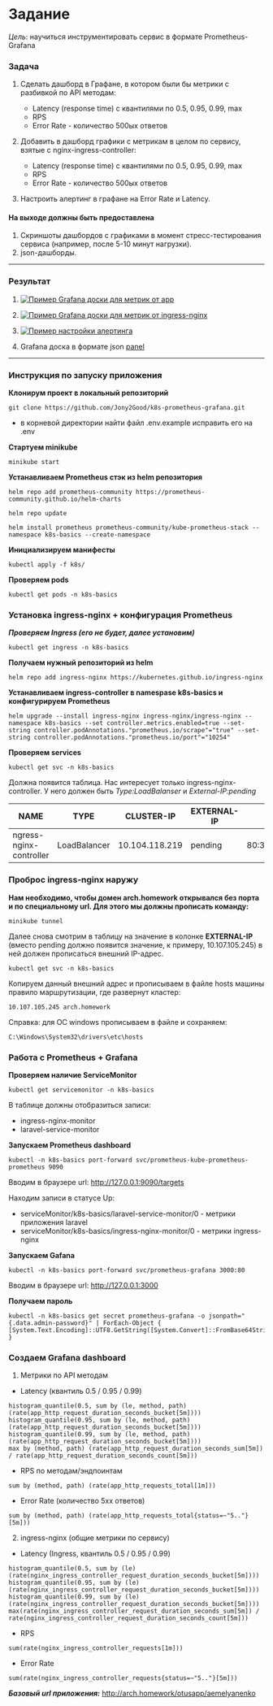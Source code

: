 # Задание
*Цель*: научиться инструментировать сервис в формате Prometheus-Grafana

### Задача

1. Сделать дашборд в Графане, в котором были бы метрики с разбивкой по API методам:
   - Latency (response time) с квантилями по 0.5, 0.95, 0.99, max
   - RPS
   - Error Rate - количество 500ых ответов

2. Добавить в дашборд графики с метрикам в целом по сервису, взятые с nginx-ingress-controller:
   - Latency (response time) с квантилями по 0.5, 0.95, 0.99, max
   - RPS
   - Error Rate - количество 500ых ответов

3. Настроить алертинг в графане на Error Rate и Latency.

#### На выходе должны быть предоставлена

1. Cкриншоты дашбордов с графиками в момент стресс-тестирования сервиса (например, после 5-10 минут нагрузки).
2. json-дашборды.

------------

### Результат
1. [![Пример Grafana доски для метрик от app](https://github.com/Jony2Good/assets/blob/main/laravel-grafana.png "Пример доски для метрики от Laravel")](https://github.com/Jony2Good/assets/blob/main/laravel-grafana.png "Пример доски для метрики от Laravel")

2. [![Пример Grafana доски для метрик от ingress-nginx](https://github.com/Jony2Good/assets/blob/main/nginx-ingress-grafana.png "Пример Grafana доски для ingress-nginx")](https://github.com/Jony2Good/assets/blob/main/nginx-ingress-grafana.png "Пример Grafana доски для ingress-nginx")

3. [![Пример настройки алертинга](https://github.com/Jony2Good/assets/blob/main/grafana-alerting.png "Пример настройки алертинга")](https://github.com/Jony2Good/assets/blob/main/grafana-alerting.png "Пример настройки алертинга")

4. Grafana доска в формате json [panel][1]
------------
### Инструкция по запуску приложения

**Клонирум проект в локальный репозиторий**

 ```
 git clone https://github.com/Jony2Good/k8s-prometheus-grafana.git
```
- в корневой директории найти файл .env.example исправить его на .env

**Стартуем minikube**

```
minikube start
```

**Устанавливаем Prometheus стэк из helm репозитория**

```
helm repo add prometheus-community https://prometheus-community.github.io/helm-charts
```

```
helm repo update
```

```
helm install prometheus prometheus-community/kube-prometheus-stack --namespace k8s-basics --create-namespace
```

**Инициализируем манифесты**

```
kubectl apply -f k8s/
```

**Проверяем pods**

```
kubectl get pods -n k8s-basics
```

### Установка ingress-nginx + конфигурация Prometheus

***Проверяем Ingress (его не будет, далее установим)***

```
kubectl get ingress -n k8s-basics
```

**Получаем нужный репозиторий из helm**

```
helm repo add ingress-nginx https://kubernetes.github.io/ingress-nginx
```

**Устанавливаем ingress-controller в namespase k8s-basics и конфигурируем Prometheus**

```
helm upgrade --install ingress-nginx ingress-nginx/ingress-nginx --namespace k8s-basics --set controller.metrics.enabled=true --set-string controller.podAnnotations."prometheus.io/scrape"="true" --set-string controller.podAnnotations."prometheus.io/port"="10254"
```

**Проверяем services**

```
kubectl get svc -n k8s-basics
```

Должна появится таблица. Нас интересует только ingress-nginx-controller. У него должен быть *Type:LoadBalanser* и *External-IP:pending*

| NAME                    | TYPE         | CLUSTER-IP     | EXTERNAL-IP    | PORT(S)                    | AGE |
| ----------------------- | ------------ | -------------- | -------------- | -------------------------- | --- |
| ngress-nginx-controller | LoadBalancer | 10.104.118.219 |  pending  | 80:31047/TCP,443:31617/TCP | 95m |


### Проброс ingress-nginx наружу 

**Нам необходимо, чтобы домен arch.homework открывался без порта и по специальному url. Для этого мы должны прописать команду:**

```
minikube tunnel
```

Далее снова смотрим в таблицу на значение в колонке **EXTERNAL-IP** (вместо pending должно появится значение, к примеру, 10.107.105.245) в ней должен прописаться внешний IP-адрес.

```
kubectl get svc -n k8s-basics
```

Копируем данный внешний адрес и прописываем в файле hosts машины правило маршрутизации, где развернут кластер:

```
10.107.105.245 arch.homework
```
Справка: для ОС windows прописываем в файле и сохраняем:
```
C:\Windows\System32\drivers\etc\hosts
```

### Работа с Prometheus + Grafana

**Проверяем наличие ServiceMonitor**

```
kubectl get servicemonitor -n k8s-basics
```

В таблице должны отобразиться записи:
  - ingress-nginx-monitor
  - laravel-service-monitor

**Запускаем Prometheus dashboard**

```
kubectl -n k8s-basics port-forward svc/prometheus-kube-prometheus-prometheus 9090
```

Вводим в браузере url: http://127.0.0.1:9090/targets

Находим записи в статусе Up:
  - serviceMonitor/k8s-basics/laravel-service-monitor/0 - метрики приложения laravel
  - serviceMonitor/k8s-basics/ingress-nginx-monitor/0 - метрики ingress-nginx


**Запускаем Gafana**

```
kubectl -n k8s-basics port-forward svc/prometheus-grafana 3000:80
```

Вводим в браузере url: http://127.0.0.1:3000


**Получаем пароль**

```
kubectl -n k8s-basics get secret prometheus-grafana -o jsonpath="{.data.admin-password}" | ForEach-Object { [System.Text.Encoding]::UTF8.GetString([System.Convert]::FromBase64String($_)) }
```

### Создаем Grafana dashboard

1. Метрики по API методам

- Latency (квантиль 0.5 / 0.95 / 0.99)

```
histogram_quantile(0.5, sum by (le, method, path) (rate(app_http_request_duration_seconds_bucket[5m])))
histogram_quantile(0.95, sum by (le, method, path) (rate(app_http_request_duration_seconds_bucket[5m])))
histogram_quantile(0.99, sum by (le, method, path) (rate(app_http_request_duration_seconds_bucket[5m])))
max by (method, path) (rate(app_http_request_duration_seconds_sum[5m]) / rate(app_http_request_duration_seconds_count[5m]))
```

-  RPS по методам/эндпоинтам

```
sum by (method, path) (rate(app_http_requests_total[1m]))
```

- Error Rate (количество 5xx ответов)

```
sum by (method, path) (rate(app_http_requests_total{status=~"5.."}[5m]))
```

2. ingress-nginx (общие метрики по сервису)

- Latency (Ingress, квантиль 0.5 / 0.95 / 0.99)

```
histogram_quantile(0.5, sum by (le) (rate(nginx_ingress_controller_request_duration_seconds_bucket[5m])))
histogram_quantile(0.95, sum by (le) (rate(nginx_ingress_controller_request_duration_seconds_bucket[5m])))
histogram_quantile(0.99, sum by (le) (rate(nginx_ingress_controller_request_duration_seconds_bucket[5m])))
max(rate(nginx_ingress_controller_request_duration_seconds_sum[5m]) / rate(nginx_ingress_controller_request_duration_seconds_count[5m]))
```

- RPS

```
sum(rate(nginx_ingress_controller_requests[1m]))
```

- Error Rate

```
sum(rate(nginx_ingress_controller_requests{status=~"5.."}[5m]))
```

***Базовый url приложения:*** http://arch.homework/otusapp/aemelyanenko

[1]: https://github.com/Jony2Good/k8s-prometheus-grafana/blob/main/panel.json "Grafana-panel"
